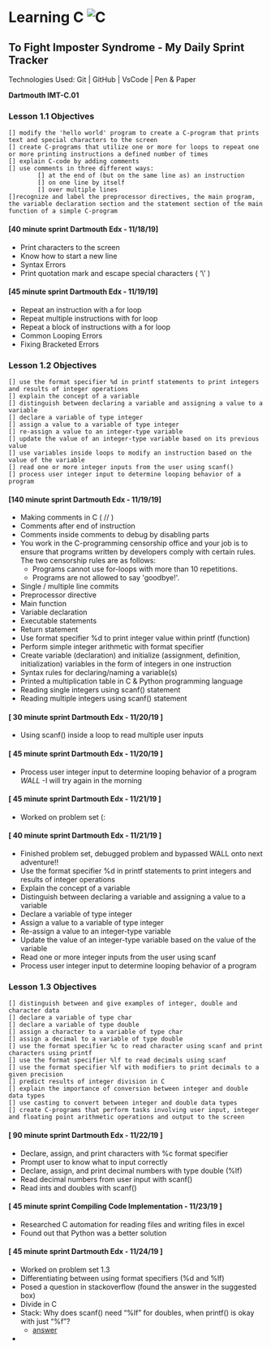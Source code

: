 ﻿# Learning C ![C](https://cdn.iconscout.com/icon/free/png-256/c-programming-569564.png)


## To Fight Imposter Syndrome - My Daily Sprint Tracker
Technologies Used: Git | GitHub | VsCode | Pen & Paper

**Dartmouth IMT-C.01**

### Lesson 1.1 Objectives

	[] modify the 'hello world' program to create a C-program that prints text and special characters to the screen
	[] create C-programs that utilize one or more for loops to repeat one or more printing instructions a defined number of times
	[] explain C-code by adding comments
	[] use comments in three different ways:
        	[] at the end of (but on the same line as) an instruction
        	[] on one line by itself
        	[] over multiple lines
	[]recognize and label the preprocessor directives, the main program, the variable declaration section and the statement section of the main function of a simple C-program

#### [40 minute sprint Dartmouth Edx - 11/18/19]
- Print characters to the screen
- Know how to start a new line
- Syntax Errors
- Print quotation mark and escape special characters ( ‘\’ )

#### [45 minute sprint Dartmouth Edx - 11/19/19]
- Repeat an instruction with a for loop
- Repeat multiple instructions with for loop
- Repeat a block of instructions with a for loop
- Common Looping Errors
- Fixing Bracketed Errors

### Lesson 1.2 Objectives
	[] use the format specifier %d in printf statements to print integers and results of integer operations
	[] explain the concept of a variable
	[] distinguish between declaring a variable and assigning a value to a variable
	[] declare a variable of type integer
 	[] assign a value to a variable of type integer
	[] re-assign a value to an integer-type variable
	[] update the value of an integer-type variable based on its previous value
	[] use variables inside loops to modify an instruction based on the value of the variable
	[] read one or more integer inputs from the user using scanf()
	[] process user integer input to determine looping behavior of a program


#### [140 minute sprint Dartmouth Edx - 11/19/19]
- Making comments in C ( // )
- Comments after end of instruction
- Comments inside comments to debug by disabling parts 
- You work in the C-programming censorship office and your job is to ensure that programs written by developers comply with certain rules. 
	The two censorship rules are as follows:
	- Programs cannot use for-loops with more than 10 repetitions.
	- Programs are not allowed to say 'goodbye!'.
- Single / multiple line commits
- Preprocessor directive 
- Main function
- Variable declaration
- Executable statements
- Return statement
- Use format specifier %d to print integer value within printf (function)
- Perform simple integer arithmetic with format specifier
- Create variable (declaration) and initialize (assignment, definition, initialization) variables in the form of integers in one instruction
- Syntax rules for declaring/naming a variable(s)
- Printed a multiplication table in C & Python programming language
- Reading single integers using scanf() statement
- Reading multiple integers using scanf() statement

#### [ 30 minute sprint Dartmouth Edx - 11/20/19 ]
- Using scanf() inside a loop to read multiple user inputs

#### [ 45 minute sprint Dartmouth Edx - 11/20/19 ]
- Process user integer input to determine looping behavior of a program *WALL* -I will try again in the morning

#### [ 45 minute sprint Dartmouth Edx - 11/21/19 ]
- Worked on problem set (:
  
#### [ 40 minute sprint Dartmouth Edx - 11/21/19 ]
- Finished problem set, debugged problem and bypassed WALL onto next adventure!!
- Use the format specifier %d in printf statements to print integers and results of integer operations
- Explain the concept of a variable
- Distinguish between declaring a variable and assigning a value to a variable
- Declare a variable of type integer
- Assign a value to a variable of type integer
- Re-assign a value to an integer-type variable
- Update the value of an integer-type variable based on the value of the variable
- Read one or more integer inputs from the user using scanf
- Process user integer input to determine looping behavior of a program

### Lesson 1.3 Objectives
	[] distinguish between and give examples of integer, double and character data
	[] declare a variable of type char
	[] declare a variable of type double
	[] assign a character to a variable of type char
	[] assign a decimal to a variable of type double
	[] use the format specifier %c to read character using scanf and print characters using printf
	[] use the format specifier %lf to read decimals using scanf
	[] use the format specifier %lf with modifiers to print decimals to a given precision
	[] predict results of integer division in C
	[] explain the importance of conversion between integer and double data types
	[] use casting to convert between integer and double data types
	[] create C-programs that perform tasks involving user input, integer and floating point arithmetic operations and output to the screen

#### [ 90 minute sprint Dartmouth Edx - 11/22/19 ]
- Declare, assign, and print characters with %c format specifier
- Prompt user to know what to input correctly
- Declare, assign, and print decimal numbers with type double (%lf)
- Read decimal numbers from user input with scanf()
- Read ints and doubles with scanf()

#### [ 45 minute sprint Compiling Code Implementation - 11/23/19 ]
- Researched C automation for reading files and writing files in excel
- Found out that Python was a better solution

#### [ 45 minute sprint Dartmouth Edx - 11/24/19 ]
- Worked on problem set 1.3
- Differentiating between using format specifiers (%d and %lf)
- Posed a question in stackoverflow (found the answer in the suggested box)
- Divide in C
- Stack: Why does scanf() need “%lf” for doubles, when printf() is okay with just “%f”?
	- [answer](https://stackoverflow.com/questions/210590/why-does-scanf-need-lf-for-doubles-when-printf-is-okay-with-just-f)
- 




